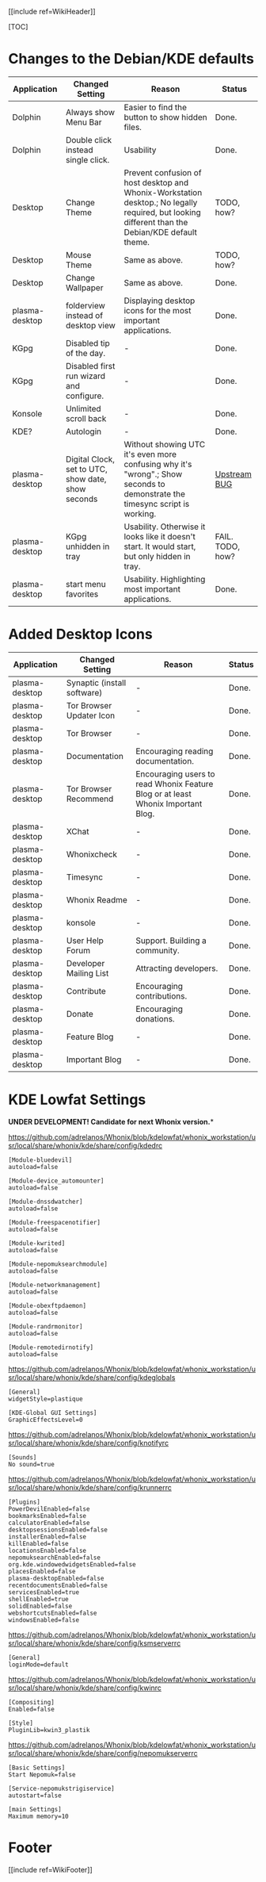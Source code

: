 [[include ref=WikiHeader]]

[TOC]

# Changes to the Debian/KDE defaults #

| Application | Changed Setting | Reason | Status
------------- |  ------------- | ------------- | -------------
Dolphin | Always show Menu Bar | Easier to find the button to show hidden files. | Done.
Dolphin | Double click instead single click. | Usability | Done.
Desktop | Change Theme | Prevent confusion of host desktop and Whonix-Workstation desktop.; No legally required, but looking different than the Debian/KDE default theme. | TODO, how?
Desktop | Mouse Theme | Same as above. | TODO, how?
Desktop | Change Wallpaper | Same as above. | Done.
plasma-desktop | folderview instead of desktop view | Displaying desktop icons for the most important applications. | Done.
KGpg | Disabled tip of the day. | - | Done.
KGpg | Disabled first run wizard and configure. | - | Done.
Konsole | Unlimited scroll back | - | Done.
KDE? | Autologin | - | Done.
plasma-desktop |  Digital Clock, set to UTC, show date, show seconds | Without showing UTC it's even more confusing why it's "wrong".; Show seconds to demonstrate the timesync script is working. | [Upstream BUG](https://bugs.kde.org/show_bug.cgi?id=314224)
plasma-desktop | KGpg unhidden in tray | Usability. Otherwise it looks like it doesn't start. It would start, but only hidden in tray. | FAIL. TODO, how?
plasma-desktop | start menu favorites | Usability. Highlighting most important applications. | Done.

# Added Desktop Icons #
| Application | Changed Setting | Reason | Status
------------- |  ------------- | ------------- | -------------
plasma-desktop | Synaptic (install software) | - | Done.
plasma-desktop | Tor Browser Updater Icon | - | Done.
plasma-desktop | Tor Browser | - | Done.
plasma-desktop | Documentation | Encouraging reading documentation. | Done.
plasma-desktop | Tor Browser Recommend | Encouraging users to read Whonix Feature Blog or at least Whonix Important Blog. | Done.
plasma-desktop | XChat | - | Done.
plasma-desktop | Whonixcheck | - | Done.
plasma-desktop | Timesync | - | Done.
plasma-desktop | Whonix Readme | - | Done.
plasma-desktop | konsole | - | Done.
plasma-desktop | User Help Forum | Support. Building a community. | Done.
plasma-desktop | Developer Mailing List | Attracting developers. | Done.
plasma-desktop | Contribute | Encouraging contributions. | Done.
plasma-desktop | Donate | Encouraging donations. | Done.
plasma-desktop | Feature Blog | - | Done.
plasma-desktop | Important Blog | - | Done.

# KDE Lowfat Settings
**UNDER DEVELOPMENT! Candidate for next Whonix version.***

https://github.com/adrelanos/Whonix/blob/kdelowfat/whonix_workstation/usr/local/share/whonix/kde/share/config/kdedrc

    [Module-bluedevil]
    autoload=false

    [Module-device_automounter]
    autoload=false

    [Module-dnssdwatcher]
    autoload=false

    [Module-freespacenotifier]
    autoload=false

    [Module-kwrited]
    autoload=false

    [Module-nepomuksearchmodule]
    autoload=false

    [Module-networkmanagement]
    autoload=false

    [Module-obexftpdaemon]
    autoload=false

    [Module-randrmonitor]
    autoload=false

    [Module-remotedirnotify]
    autoload=false

https://github.com/adrelanos/Whonix/blob/kdelowfat/whonix_workstation/usr/local/share/whonix/kde/share/config/kdeglobals

    [General]
    widgetStyle=plastique

    [KDE-Global GUI Settings]
    GraphicEffectsLevel=0

https://github.com/adrelanos/Whonix/blob/kdelowfat/whonix_workstation/usr/local/share/whonix/kde/share/config/knotifyrc

    [Sounds]
    No sound=true

https://github.com/adrelanos/Whonix/blob/kdelowfat/whonix_workstation/usr/local/share/whonix/kde/share/config/krunnerrc

    [Plugins]
    PowerDevilEnabled=false
    bookmarksEnabled=false
    calculatorEnabled=false
    desktopsessionsEnabled=false
    installerEnabled=false
    killEnabled=false
    locationsEnabled=false
    nepomuksearchEnabled=false
    org.kde.windowedwidgetsEnabled=false
    placesEnabled=false
    plasma-desktopEnabled=false
    recentdocumentsEnabled=false
    servicesEnabled=true
    shellEnabled=true
    solidEnabled=false
    webshortcutsEnabled=false
    windowsEnabled=false

https://github.com/adrelanos/Whonix/blob/kdelowfat/whonix_workstation/usr/local/share/whonix/kde/share/config/ksmserverrc

    [General]
    loginMode=default

https://github.com/adrelanos/Whonix/blob/kdelowfat/whonix_workstation/usr/local/share/whonix/kde/share/config/kwinrc

    [Compositing]
    Enabled=false

    [Style]
    PluginLib=kwin3_plastik

https://github.com/adrelanos/Whonix/blob/kdelowfat/whonix_workstation/usr/local/share/whonix/kde/share/config/nepomukserverrc

    [Basic Settings]
    Start Nepomuk=false

    [Service-nepomukstrigiservice]
    autostart=false

    [main Settings]
    Maximum memory=10

# Footer #
[[include ref=WikiFooter]]
